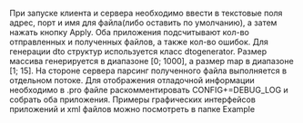 При запуске клиента и сервера необходимо ввести в текстовые поля адрес, порт и имя для файла(либо оставить по умолчанию), а затем нажать кнопку Apply.
Оба приложения подсчитывают кол-во отправленных и полученных файлов, а также кол-во ошибок.
Для генерации dto структур используется класс dtogenerator. Размер массива генерируется в диапазоне [0; 1000], а размер map в диапазоне [1; 15].
На стороне сервера парсинг полученного файла выполняется в отдельном потоке.
Для отображения отладочной информации необходимо в .pro файле раскомментировать CONFIG+=DEBUG_LOG и собрать оба приложения.
Примеры графических интерфейсов приложений и xml файлов можно посмотреть в папке Example
